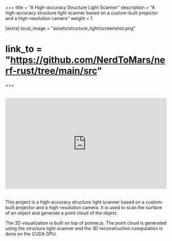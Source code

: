 +++
title = "A High-accuracy Structure Light Scanner"
description = "A high-accuracy structure light scanner based on a custom-built projector and a high-resolution camera"
weight = 1

[extra]
local_image = "assets/structure_light/screenshot.png"
# link_to = "https://github.com/NerdToMars/nerf-rust/tree/main/src"
+++

<div style="position: relative; padding-bottom: 56.25%; height: 0; overflow: hidden; max-width: 100%; margin: 2rem 0;">
    <iframe 
        src="https://www.youtube.com/embed/ecDD_nABdoE" 
        style="position: absolute; top: 0; left: 0; width: 100%; height: 100%; border: 0;" 
        allowfullscreen 
        title="Structure Light Scanner Video">
    </iframe>
</div>

This project is a high-accuracy structure light scanner based on a custom-built projector and a high-resolution camera. It is used to scan the surface of an object and generate a point cloud of the object.

The 3D visualization is built on top of potree.js. The point cloud is generated using the structure light scanner and the 3D reconstruction computation is done on the CUDA GPU.

